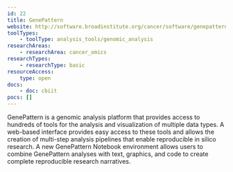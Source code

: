 ```yaml
---
id: 22
title: GenePattern
website: http://software.broadinstitute.org/cancer/software/genepattern/
toolTypes:
    - toolType: analysis_tools/genomic_analysis
researchAreas:
    - researchArea: cancer_omics
researchTypes:
    - researchType: basic
resourceAccess:
    type: open
docs:
    - doc: cbiit
pocs: []        
---
```

GenePattern is a genomic analysis platform that provides access to hundreds of tools for the analysis and visualization of multiple data types. A web-based interface provides easy access to these tools and allows the creation of multi-step analysis pipelines that enable reproducible in silico research. A new GenePattern Notebook environment allows users to combine GenePattern analyses with text, graphics, and code to create complete reproducible research narratives.

